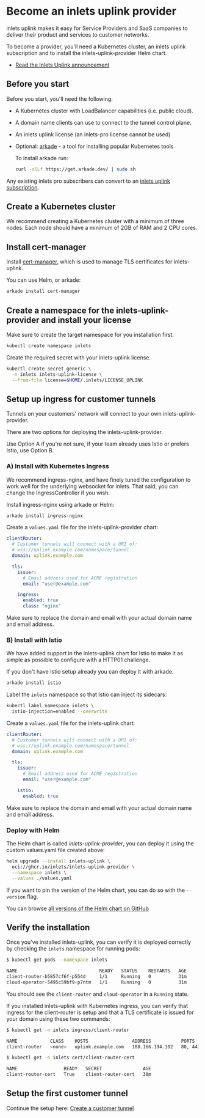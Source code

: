 # Become an inlets uplink provider

inlets uplink makes it easy for Service Providers and SaaS companies to deliver their product and services to customer networks.

To become a provider, you'll need a Kubernetes cluster, an inlets uplink subscription and to install the inlets-uplink-provider Helm chart.

- [Read the Inlets Uplink announcement](https://inlets.dev/blog/2022/11/16/service-provider-uplinks.html)

## Before you start

Before you start, you'll need the following:

* A Kubernetes cluster with LoadBalancer capabilities (i.e. public cloud).
* A domain name clients can use to connect to the tunnel control plane.
* An inlets uplink license (an inlets-pro license cannot be used)
* Optional: [arkade](https://github.com/alexellis/arkade) - a tool for installing popular Kubernetes tools

    To install arkade run:

    ```bash
    curl -sSLf https://get.arkade.dev/ | sudo sh
    ```

Any existing inlets pro subscribers can convert to an [inlets uplink subscription](https://openfaas.gumroad.com/l/inlets-uplink).

## Create a Kubernetes cluster

We recommend creating a Kubernetes cluster with a minimum of three nodes. Each node should have a minimum of 2GB of RAM and 2 CPU cores.

## Install cert-manager

Install [cert-manager](https://cert-manager.io/docs/), which is used to manage TLS certificates for inlets-uplink.

You can use Helm, or arkade:

```bash
arkade install cert-manager
```

## Create a namespace for the inlets-uplink-provider and install your license

Make sure to create the target namespace for you installation first.

```bash
kubectl create namespace inlets
```

Create the required secret with your inlets-uplink license.

```bash
kubectl create secret generic \
  -n inlets inlets-uplink-license \
  --from-file license=$HOME/.inlets/LICENSE_UPLINK
```

## Setup up ingress for customer tunnels

Tunnels on your customers' network will connect to your own inlets-uplink-provider.

There are two options for deploying the inlets-uplink-provider.

Use Option A if you're not sure, if your team already uses Istio or prefers Istio, use Option B.

### A) Install with Kubernetes Ingress

We recommend ingress-nginx, and have finely tuned the configuration to work well for the underlying websocket for inlets. That said, you can change the IngressController if you wish.

Install ingress-nginx using arkade or Helm:

```bash
arkade install ingress-nginx
```

Create a `values.yaml` file for the inlets-uplink-provider chart:

```yaml
clientRouter:
  # Customer tunnels will connect with a URI of:
  # wss://uplink.example.com/namespace/tunnel
  domain: uplink.example.com

  tls:
    issuer:
      # Email address used for ACME registration
      email: "user@example.com"

    ingress:
      enabled: true
      class: "nginx"      
```

Make sure to replace the domain and email with your actual domain name and email address.

### B) Install with Istio

We have added support in the inlets-uplink chart for Istio to make it as simple as possible to configure with a HTTP01 challenge.

If you don't have Istio setup already you can deploy it with arkade.

```bash
arkade install istio
```

Label the `inlets` namespace so that Istio can inject its sidecars:

```bash
kubectl label namespace inlets \
  istio-injection=enabled --overwrite
```

Create a `values.yaml` file for the inlets-uplink chart:

```yaml
clientRouter:
  # Customer tunnels will connect with a URI of:
  # wss://uplink.example.com/namespace/tunnel
  domain: uplink.example.com

  tls:
    issuer:
      # Email address used for ACME registration
      email: "user@example.com"

    istio:
      enabled: true
```

Make sure to replace the domain and email with your actual domain name and email address.

### Deploy with Helm

The Helm chart is called *inlets-uplink-provider*, you can deploy it using the custom values.yaml file created above:

```bash
helm upgrade --install inlets-uplink \
  oci://ghcr.io/inlets/inlets-uplink-provider \
  --namespace inlets \
  --values ./values.yaml
```

If you want to pin the version of the Helm chart, you can do so with the `--version` flag.

You can browse [all versions of the Helm chart on GitHub](https://ghcr.io/inlets/inlets-uplink-provider)

## Verify the installation

Once you've installed inlets-uplink, you can verify it is deployed correctly by checking the `inlets` namespace for running pods:

```bash
$ kubectl get pods --namespace inlets  

NAME                              READY   STATUS    RESTARTS   AGE
client-router-b5857cf6f-p554d     1/1     Running   0          31m
cloud-operator-5495c59bf9-p7ntm   1/1     Running   0          31m
```

You should see the `client-router` and `cloud-operator` in a `Running` state.

If you installed inlets-uplink with Kubernetes ingress, you can verify that ingress for the client-router is setup and that a TLS certificate is issued for your domain using these two commands:

```bash
$ kubectl get -n inlets ingress/client-router

NAME            CLASS    HOSTS                ADDRESS           PORTS     AGE
client-router   <none>   uplink.example.com   188.166.194.102   80, 443   31m
```

```bash
$ kubectl get -n inlets cert/client-router-cert

NAME                 READY   SECRET               AGE
client-router-cert   True    client-router-cert   30m
```

## Setup the first customer tunnel

Continue the setup here: [Create a customer tunnel](/uplink/create-tunnels)
